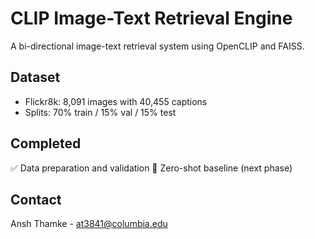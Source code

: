 # CLIP Image-Text Retrieval Engine

A bi-directional image-text retrieval system using OpenCLIP and FAISS.

## Dataset
- Flickr8k: 8,091 images with 40,455 captions
- Splits: 70% train / 15% val / 15% test

## Completed
✅ Data preparation and validation
🚧 Zero-shot baseline (next phase)

## Contact
Ansh Thamke - at3841@columbia.edu
